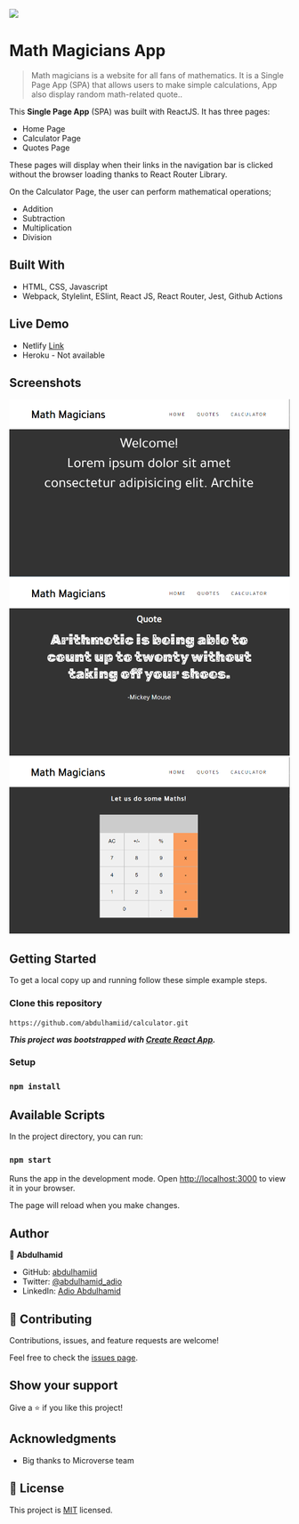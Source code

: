 ![](https://img.shields.io/badge/Microverse-blueviolet)

# Math Magicians App

>Math magicians is a website for all fans of mathematics. It is a Single Page App (SPA) that allows users to make simple calculations, App also display random math-related quote..

This **Single Page App** (SPA) was built with ReactJS. It has three pages:

- Home Page
- Calculator Page
- Quotes Page

These pages will display when their links in the navigation bar is clicked without the browser loading thanks to React Router Library.

On the Calculator Page, the user can perform mathematical operations;

- Addition
- Subtraction
- Multiplication
- Division


## Built With

- HTML, CSS, Javascript
- Webpack, Stylelint, ESlint, React JS, React Router, Jest, Github Actions

## Live Demo
- Netlify [Link](https://maths-magician-webapp.netlify.app)
- Heroku - Not available


## Screenshots
![screenshot](./src/img/calc3.PNG)
![screenshot](./src/img/calc2.PNG)
![screenshot](./src/img/calc1.PNG)
## Getting Started

To get a local copy up and running follow these simple example steps.

### Clone this repository

```
https://github.com/abdulhamiid/calculator.git
```
***This project was bootstrapped with [Create React App](https://github.com/facebook/create-react-app).***

### Setup
### ``` npm install ```

## Available Scripts

In the project directory, you can run:

### `npm start`

Runs the app in the development mode.
Open [http://localhost:3000](http://localhost:3000) to view it in your browser.

The page will reload when you make changes.

## Author

👤 **Abdulhamid**

- GitHub: [abdulhamiid](https://github.com/abdulhamiid)
- Twitter: [@abdulhamid_adio](https://twitter.com/abdulhamid_adio)
- LinkedIn: [Adio Abdulhamid](https://linkedin.com/)

## 🤝 Contributing

Contributions, issues, and feature requests are welcome!

Feel free to check the [issues page](https://github.com/abdulhamiid/calculator/issues).

## Show your support

Give a ⭐️ if you like this project!

## Acknowledgments

- Big thanks to Microverse team

## 📝 License

This project is [MIT](./MIT.md) licensed.
